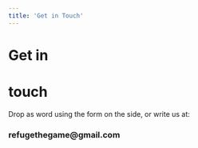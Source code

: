 ```yaml
---
title: 'Get in Touch'
---
```


<h1 class="yours">Get in</h1>
<h1 class="yours">touch</h1>
Drop as word using the form on the side, or write us at:

<h3 class="email">refugethegame@gmail.com</h3>